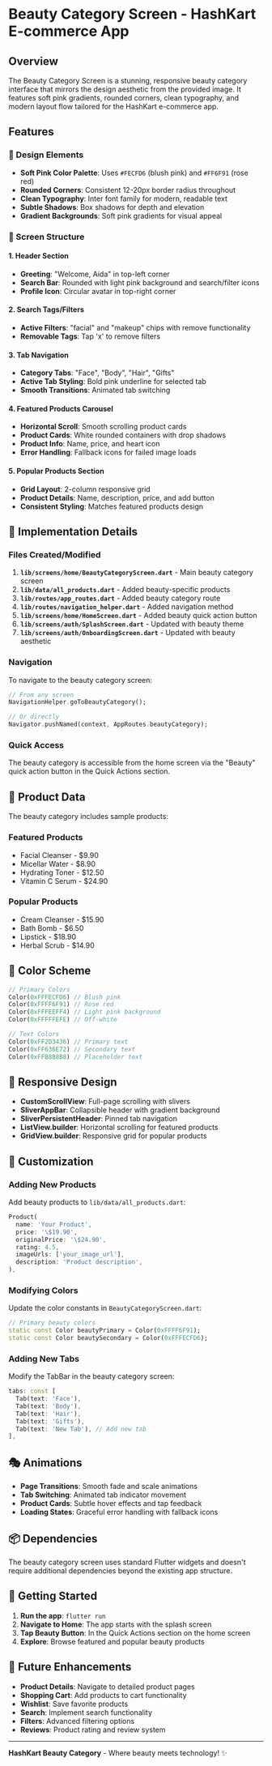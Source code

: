 # Beauty Category Screen - HashKart E-commerce App

## Overview

The Beauty Category Screen is a stunning, responsive beauty category interface that mirrors the design aesthetic from the provided image. It features soft pink gradients, rounded corners, clean typography, and modern layout flow tailored for the HashKart e-commerce app.

## Features

### 🎨 Design Elements
- **Soft Pink Color Palette**: Uses `#FECFD6` (blush pink) and `#FF6F91` (rose red)
- **Rounded Corners**: Consistent 12-20px border radius throughout
- **Clean Typography**: Inter font family for modern, readable text
- **Subtle Shadows**: Box shadows for depth and elevation
- **Gradient Backgrounds**: Soft pink gradients for visual appeal

### 📱 Screen Structure

#### 1. Header Section
- **Greeting**: "Welcome, Aida" in top-left corner
- **Search Bar**: Rounded with light pink background and search/filter icons
- **Profile Icon**: Circular avatar in top-right corner

#### 2. Search Tags/Filters
- **Active Filters**: "facial" and "makeup" chips with remove functionality
- **Removable Tags**: Tap 'x' to remove filters

#### 3. Tab Navigation
- **Category Tabs**: "Face", "Body", "Hair", "Gifts"
- **Active Tab Styling**: Bold pink underline for selected tab
- **Smooth Transitions**: Animated tab switching

#### 4. Featured Products Carousel
- **Horizontal Scroll**: Smooth scrolling product cards
- **Product Cards**: White rounded containers with drop shadows
- **Product Info**: Name, price, and heart icon
- **Error Handling**: Fallback icons for failed image loads

#### 5. Popular Products Section
- **Grid Layout**: 2-column responsive grid
- **Product Details**: Name, description, price, and add button
- **Consistent Styling**: Matches featured products design

## 🚀 Implementation Details

### Files Created/Modified

1. **`lib/screens/home/BeautyCategoryScreen.dart`** - Main beauty category screen
2. **`lib/data/all_products.dart`** - Added beauty-specific products
3. **`lib/routes/app_routes.dart`** - Added beauty category route
4. **`lib/routes/navigation_helper.dart`** - Added navigation method
5. **`lib/screens/home/HomeScreen.dart`** - Added beauty quick action button
6. **`lib/screens/auth/SplashScreen.dart`** - Updated with beauty theme
7. **`lib/screens/auth/OnboardingScreen.dart`** - Updated with beauty aesthetic

### Navigation

To navigate to the beauty category screen:

```dart
// From any screen
NavigationHelper.goToBeautyCategory();

// Or directly
Navigator.pushNamed(context, AppRoutes.beautyCategory);
```

### Quick Access

The beauty category is accessible from the home screen via the "Beauty" quick action button in the Quick Actions section.

## 🎯 Product Data

The beauty category includes sample products:

### Featured Products
- Facial Cleanser - $9.90
- Micellar Water - $8.90
- Hydrating Toner - $12.50
- Vitamin C Serum - $24.90

### Popular Products
- Cream Cleanser - $15.90
- Bath Bomb - $6.50
- Lipstick - $18.90
- Herbal Scrub - $14.90

## 🎨 Color Scheme

```dart
// Primary Colors
Color(0xFFFECFD6) // Blush pink
Color(0xFFFF6F91) // Rose red
Color(0xFFFEEFF4) // Light pink background
Color(0xFFFFFEFE) // Off-white

// Text Colors
Color(0xFF2D3436) // Primary text
Color(0xFF636E72) // Secondary text
Color(0xFFB8B8B8) // Placeholder text
```

## 📱 Responsive Design

- **CustomScrollView**: Full-page scrolling with slivers
- **SliverAppBar**: Collapsible header with gradient background
- **SliverPersistentHeader**: Pinned tab navigation
- **ListView.builder**: Horizontal scrolling for featured products
- **GridView.builder**: Responsive grid for popular products

## 🔧 Customization

### Adding New Products

Add beauty products to `lib/data/all_products.dart`:

```dart
Product(
  name: 'Your Product',
  price: '\$19.90',
  originalPrice: '\$24.90',
  rating: 4.5,
  imageUrls: ['your_image_url'],
  description: 'Product description',
),
```

### Modifying Colors

Update the color constants in `BeautyCategoryScreen.dart`:

```dart
// Primary beauty colors
static const Color beautyPrimary = Color(0xFFFF6F91);
static const Color beautySecondary = Color(0xFFFECFD6);
```

### Adding New Tabs

Modify the TabBar in the beauty category screen:

```dart
tabs: const [
  Tab(text: 'Face'),
  Tab(text: 'Body'),
  Tab(text: 'Hair'),
  Tab(text: 'Gifts'),
  Tab(text: 'New Tab'), // Add new tab
],
```

## 🎭 Animations

- **Page Transitions**: Smooth fade and scale animations
- **Tab Switching**: Animated tab indicator movement
- **Product Cards**: Subtle hover effects and tap feedback
- **Loading States**: Graceful error handling with fallback icons

## 📦 Dependencies

The beauty category screen uses standard Flutter widgets and doesn't require additional dependencies beyond the existing app structure.

## 🚀 Getting Started

1. **Run the app**: `flutter run`
2. **Navigate to Home**: The app starts with the splash screen
3. **Tap Beauty Button**: In the Quick Actions section on the home screen
4. **Explore**: Browse featured and popular beauty products

## 🎯 Future Enhancements

- **Product Details**: Navigate to detailed product pages
- **Shopping Cart**: Add products to cart functionality
- **Wishlist**: Save favorite products
- **Search**: Implement search functionality
- **Filters**: Advanced filtering options
- **Reviews**: Product rating and review system

---

**HashKart Beauty Category** - Where beauty meets technology! ✨ 